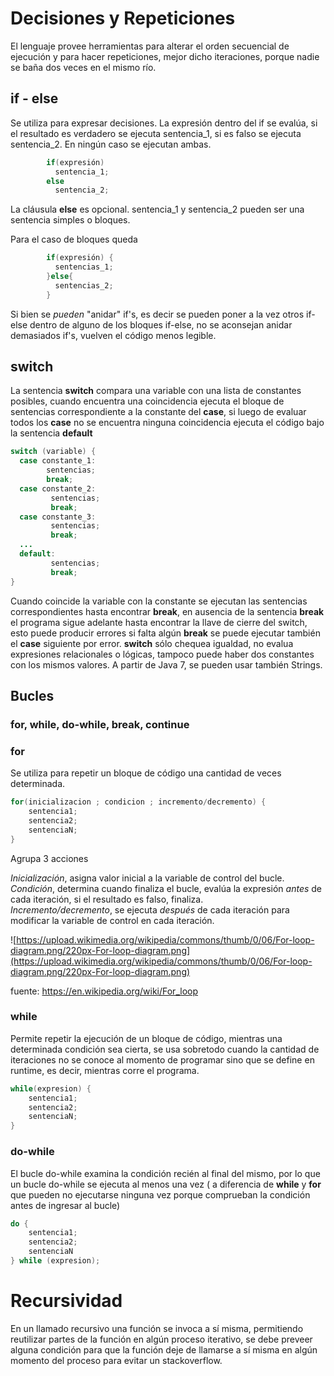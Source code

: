 
# Decisiones y Repeticiones

El lenguaje provee herramientas para alterar el orden secuencial de ejecución y para hacer repeticiones, mejor dicho iteraciones, porque nadie se baña dos veces en el mismo río. 

## if - else
Se utiliza para expresar decisiones. La expresión dentro del if se evalúa, si el resultado es verdadero se ejecuta sentencia_1, si es falso se ejecuta sentencia_2. En ningún caso se ejecutan ambas.

```Java
        if(expresión)  
          sentencia_1;  
        else  
          sentencia_2;  
```

La cláusula **else** es opcional. sentencia_1 y sentencia_2 pueden ser una sentencia simples o bloques. 

Para el caso de bloques queda

```Java
        if(expresión) {  
          sentencias_1; 
        }else{  
          sentencias_2;  
        }  
```
        
Si bien se *pueden* "anidar" if's, es decir se pueden poner a la vez otros if-else dentro de alguno de los bloques if-else, no se aconsejan anidar demasiados if's, vuelven el código menos legible.

## switch

La sentencia **switch** compara una variable con una lista de constantes posibles, cuando encuentra una coincidencia ejecuta el bloque de sentencias correspondiente a la constante del **case**, si luego de evaluar todos los **case** no se encuentra ninguna coincidencia ejecuta el código bajo la sentencia **default**

```Java
switch (variable) {  
  case constante_1:  
        sentencias;  
        break;  
  case constante_2:  
         sentencias;  
         break;  
  case constante_3:  
         sentencias;  
         break;  
  ...  
  default:  
         sentencias;  
         break;  
}  
```

Cuando coincide la variable con la constante se ejecutan las sentencias correspondientes hasta encontrar **break**, en ausencia de la sentencia **break** el programa sigue adelante hasta encontrar la llave de cierre del switch, esto puede producir errores si falta algún **break** se puede ejecutar también el **case** siguiente por error. **switch** sólo chequea igualdad, no evalua expresiones relacionales o lógicas, tampoco puede haber dos constantes con los mismos valores. A partir de Java 7, se pueden usar también Strings.

## Bucles

### for, while, do-while, break, continue

### for

Se utiliza para repetir un bloque de código una cantidad de veces determinada.

```Java
for(inicializacion ; condicion ; incremento/decremento) {  
    sentencia1;  
    sentencia2;  
    sentenciaN;  
}  
```
Agrupa 3 acciones 

*Inicialización*, asigna valor inicial a la variable de control del bucle.  
*Condición*, determina cuando finaliza el bucle, evalúa la expresión *antes* de cada iteración, si el resultado es falso, finaliza.   
*Incremento/decremento*, se ejecuta *después* de cada iteración para modificar la variable de control en cada iteración.  


![https://upload.wikimedia.org/wikipedia/commons/thumb/0/06/For-loop-diagram.png/220px-For-loop-diagram.png](https://upload.wikimedia.org/wikipedia/commons/thumb/0/06/For-loop-diagram.png/220px-For-loop-diagram.png)

fuente: https://en.wikipedia.org/wiki/For_loop

### while

Permite repetir la ejecución de un bloque de código, mientras una determinada condición sea cierta, se usa sobretodo cuando la cantidad de iteraciones no se conoce al momento de programar sino que se define en runtime, es decir, mientras corre el programa.

```Java
while(expresion) {  
    sentencia1;  
    sentencia2;  
    sentenciaN;  
}
```

### do-while
El bucle do-while examina la condición recién al final del mismo, por lo que un bucle do-while se ejecuta al menos una vez ( a diferencia de **while** y **for** que pueden no ejecutarse ninguna vez porque comprueban la condición antes de ingresar al bucle)

```Java
do {  
    sentencia1;  
    sentencia2;
    sentenciaN  
} while (expresion);  
```

# Recursividad 
En un llamado recursivo una función se invoca a sí misma, permitiendo reutilizar partes de la función en algún proceso iterativo, se debe preveer alguna condición para que la función deje de llamarse a sí misma en algún momento del proceso para evitar un stackoverflow.


